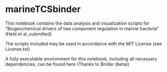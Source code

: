 # marineTCSbinder

This notebook contains the data analysis and visualization scripts for "Biogeochemical drivers of two component regulation in marine bacteria" (Held et al.,submitted)

The scripts included may be used in accordance with the MIT License (see License.txt)

A fully executable environment for this notebook, including all necessary dependencies, can be found here (Thanks to Binder (beta))
